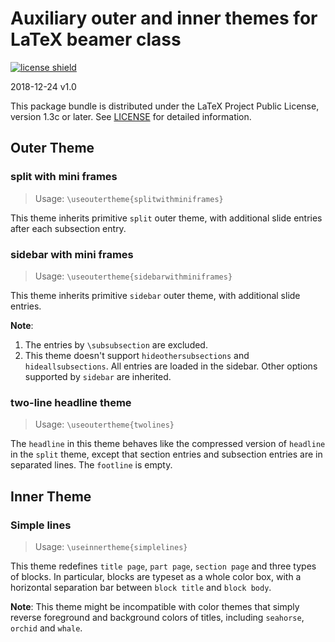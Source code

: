 # Auxiliary outer and inner themes for LaTeX beamer class

[![license shield]](https://github.com/louisstuart96/beamerauxtheme/blob/master/LICENSE)

[license shield]: https://img.shields.io/github/license/louisstuart96/beamerauxtheme.svg

2018-12-24 v1.0

This package bundle is distributed under the LaTeX Project Public License, version 1.3c or later. See [LICENSE](https://github.com/louisstuart96/beamerauxtheme/blob/master/LICENSE) for detailed information.

## Outer Theme

### split with mini frames

> Usage: `\useoutertheme{splitwithminiframes}`

This theme inherits primitive `split` outer theme, with additional slide entries after each subsection entry.

### sidebar with mini frames

> Usage: `\useoutertheme{sidebarwithminiframes}`

This theme inherits primitive `sidebar` outer theme, with additional slide entries.

**Note**: 
1. The entries by `\subsubsection` are excluded.
2. This theme doesn't support `hideothersubsections` and `hideallsubsections`. All entries are loaded in the sidebar. Other options supported by `sidebar` are inherited.

### two-line headline theme

> Usage: `\useoutertheme{twolines}`

The `headline` in this theme behaves like the compressed version of `headline` in the `split` theme, except that section entries and subsection entries are in separated lines. The `footline` is empty.

## Inner Theme

### Simple lines

> Usage: `\useinnertheme{simplelines}`

This theme redefines `title page`, `part page`, `section page` and three types of blocks. In particular, blocks are typeset as a whole color box, with a horizontal separation bar between `block title` and `block body`.

**Note**: This theme might be incompatible with color themes that simply reverse foreground and background colors of titles, including `seahorse`, `orchid` and `whale`.
